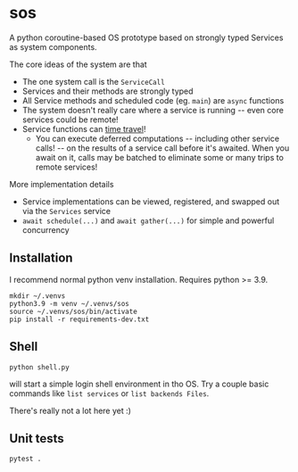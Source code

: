 # sos
A python coroutine-based OS prototype based on strongly typed Services as system components.

The core ideas of the system are that
- The one system call is the `ServiceCall`
- Services and their methods are strongly typed
- All Service methods and scheduled code (eg. `main`) are `async` functions
- The system doesn't really care where a service is running -- even core services could be remote!
- Service functions can [time travel](https://capnproto.org/rpc.html)!
  - You can execute deferred computations -- including other service calls! -- on the results
    of a service call before it's awaited. When you await on it, calls may be batched to eliminate
    some or many trips to remote services!

More implementation details
- Service implementations can be viewed, registered, and swapped out via the `Services` service
- `await schedule(...)` and `await gather(...)` for simple and powerful concurrency

## Installation

I recommend normal python venv installation. Requires python >= 3.9.
```
mkdir ~/.venvs
python3.9 -m venv ~/.venvs/sos
source ~/.venvs/sos/bin/activate
pip install -r requirements-dev.txt
```

## Shell

```
python shell.py
```
will start a simple login shell environment in tho OS. Try a couple basic commands like `list services` or `list backends Files`.

There's really not a lot here yet :)

## Unit tests

```
pytest .
```

